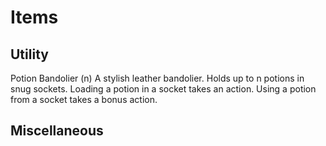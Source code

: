 # Items

## Utility

Potion Bandolier (n)
    A stylish leather bandolier. Holds up to n potions in snug sockets. Loading a potion
    in a socket takes an action. Using a potion from a socket takes a bonus action.

## Miscellaneous


